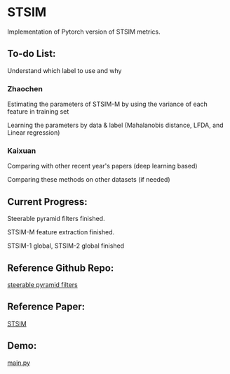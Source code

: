 # STSIM

Implementation of Pytorch version of STSIM metrics.

## To-do List:

Understand which label to use and why

### Zhaochen

Estimating the parameters of STSIM-M by using the variance of each feature in training set

Learning the parameters by data & label (Mahalanobis distance, LFDA, and Linear regression)

### Kaixuan

Comparing with other recent year's papers (deep learning based)

Comparing these methods on other datasets (if needed)


## Current Progress:
Steerable pyramid filters finished.

STSIM-M feature extraction finished.

STSIM-1 global, STSIM-2 global finished

## Reference Github Repo:
[steerable pyramid filters](https://github.com/LabForComputationalVision/pyPyrTools)

## Reference Paper:
[STSIM](http://users.eecs.northwestern.edu/~pappas/papers/zujovic_tip13.pdf)

## Demo:
[main.py](https://github.com/KaixuanZ/STSIM/blob/master/main.py)
